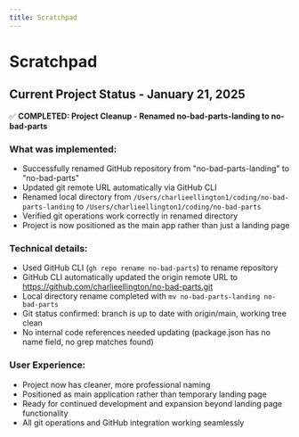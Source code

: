 ```yaml
---
title: Scratchpad
---
```


# Scratchpad

## Current Project Status - January 21, 2025

✅ **COMPLETED: Project Cleanup - Renamed no-bad-parts-landing to no-bad-parts**

### What was implemented:
- Successfully renamed GitHub repository from "no-bad-parts-landing" to "no-bad-parts"
- Updated git remote URL automatically via GitHub CLI
- Renamed local directory from `/Users/charlieellington1/coding/no-bad-parts-landing` to `/Users/charlieellington1/coding/no-bad-parts`
- Verified git operations work correctly in renamed directory
- Project is now positioned as the main app rather than just a landing page

### Technical details:
- Used GitHub CLI (`gh repo rename no-bad-parts`) to rename repository
- GitHub CLI automatically updated the origin remote URL to https://github.com/charlieellington/no-bad-parts.git
- Local directory rename completed with `mv no-bad-parts-landing no-bad-parts`
- Git status confirmed: branch is up to date with origin/main, working tree clean
- No internal code references needed updating (package.json has no name field, no grep matches found)

### User Experience:
- Project now has cleaner, more professional naming
- Positioned as main application rather than temporary landing page
- Ready for continued development and expansion beyond landing page functionality
- All git operations and GitHub integration working seamlessly